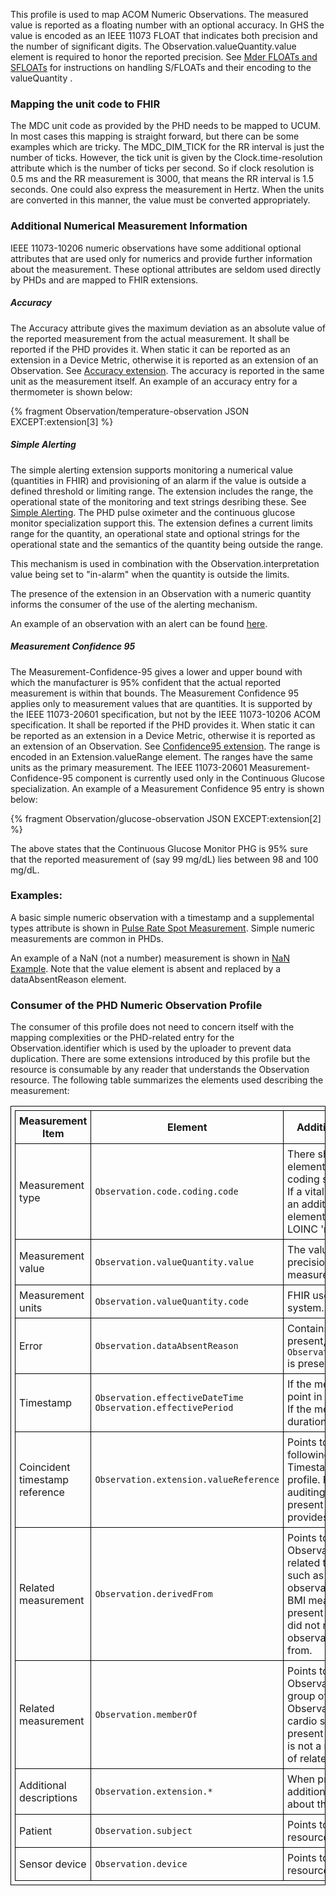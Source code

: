 This profile is used to map ACOM Numeric Observations.  The measured value is reported as a floating number with an optional accuracy. In GHS the value is encoded as an IEEE 11073 FLOAT that indicates both precision and the number of significant digits. The Observation.valueQuantity.value element is required to honor the reported precision. See [Mder FLOATs and SFLOATs](MderFLOATsandSFLOATs.html) for instructions on handling S/FLOATs and their encoding to the valueQuantity .

### Mapping the unit code to FHIR
The MDC unit code as provided by the PHD needs to be mapped to UCUM. In most cases this mapping is straight forward, but there can be some examples which are tricky. The MDC_DIM_TICK for the RR interval is just the number of ticks. However, the tick unit is given by the Clock.time-resolution attribute which is the number of ticks per second. So if clock resolution is 0.5 ms and the RR measurement is 3000, that means the RR interval is 1.5 seconds. One could also express the measurement in Hertz. When the units are converted in this manner, the value must be converted appropriately.

<style>table, th, td {
border: 1px solid black;
border-collapse:collapse;
padding: 6px;}</style>

### Additional Numerical Measurement Information
IEEE 11073-10206 numeric observations have some additional optional attributes that are used only for numerics and provide further information about the measurement. 
These optional attributes are seldom used directly by PHDs and are mapped to FHIR extensions. 

##### Accuracy
The Accuracy attribute gives the maximum deviation as an absolute value of the reported measurement from the actual measurement. It shall be reported if the PHD provides it. When static it can be reported as an extension in a Device Metric, otherwise it is reported as an extension of an Observation.  See [Accuracy extension](StructureDefinition-Accuracy.html).
The accuracy is reported in the same unit as the measurement itself. An example of an accuracy entry for a thermometer is shown below:

{% fragment Observation/temperature-observation JSON EXCEPT:extension[3] %}

##### Simple Alerting
The simple alerting extension supports monitoring a numerical value (quantities in FHIR) and provisioning of an alarm if the value is outside a defined threshold or limiting range. The extension includes the range, the operational state of the monitoring and text strings desribing these. See [Simple Alerting](StructureDefinition-SimpleAlerting.html). The PHD pulse oximeter and the continuous glucose monitor specialization support this.
The extension defines a current limits range for the quantity, an operational state and optional strings for the operational state  and the semantics of the quantity being outside the range. 

This mechanism is used in combination with the Observation.interpretation value being set to "in-alarm" when the quantity is outside the limits. 

The presence of the extension in an Observation with a numeric quantity informs the consumer of the use of the alerting mechanism.

An example of an observation with an alert can be found [here](Observation-numeric-spo2-alarm.json.html).

##### Measurement Confidence 95
The Measurement-Confidence-95 gives a lower and upper bound with which the manufacturer is 95% confident that the actual reported measurement is within that bounds. The Measurement Confidence 95 applies only to measurement values that are quantities. It is supported by the IEEE 11073-20601 specification, but not by the IEEE 11073-10206 ACOM specification. 
It shall be reported if the PHD provides it. When static it can be reported as an extension in a Device Metric, otherwise it is reported as an extension of an Observation. See [Confidence95 extension](StructureDefinition-Confidence95.html). The range is encoded in an Extension.valueRange element. The ranges have the same units as the primary measurement.
The IEEE 11073-20601 Measurement-Confidence-95 component is currently used only in the Continuous Glucose specialization.  An example of a Measurement Confidence 95 entry is shown below:

{% fragment Observation/glucose-observation JSON EXCEPT:extension[2] %}

The above states that the Continuous Glucose Monitor PHG is 95% sure that the reported measurement of (say 99 mg/dL) lies between 98 and 100 mg/dL.

### Examples:
A basic simple numeric observation with a timestamp and a supplemental types attribute is shown in [Pulse Rate Spot Measurement](Observation-numeric-spotnumeric.html). Simple numeric measurements are common in PHDs.

An example of a NaN (not a number) measurement is shown in [NaN Example](Observation-numeric-observation-not-a-number.html). Note that the value element is absent and replaced by a dataAbsentReason element.

### Consumer of the PHD Numeric Observation Profile
The consumer of this profile does not need to concern itself with the mapping complexities or the PHD-related entry for the Observation.identifier which is used by the uploader to prevent data duplication. There are some extensions introduced by this profile but the resource is consumable by any reader that understands the Observation resource. The following table summarizes the elements used describing the measurement:

| **Measurement Item**         | **Element**                              | **Additional Information**                                                                                     |
|-------------------------------|------------------------------------------|-----------------------------------------------------------------------------------------------------------------|
| Measurement type              | `Observation.code.coding.code`          | There shall be one coding element using the MDC coding system.<br>If a vital sign, there will be an additional coding element using one of the LOINC 'magic' codes. |
| Measurement value             | `Observation.valueQuantity.value`       | The value has the precision of the original. measurement.                                                               |
| Measurement units             | `Observation.valueQuantity.code`        | FHIR uses UCUM coding. system.                                                                                       |
| Error                         | `Observation.dataAbsentReason`          | Contains error code. If present, no `Observation.valueQuantity` is present.                                    |
| Timestamp                    | `Observation.effectiveDateTime`<br>`Observation.effectivePeriod` | If the measurement is a point in time.<br>If the measurement has a duration.                                   |
| Coincident timestamp reference | `Observation.extension.valueReference` | Points to an Observation following the Coincident Timestamp Observation profile. For time quality auditing purposes. Not present if the sensor provides no timestamp. |
| Related measurement           | `Observation.derivedFrom`               | Points to PHD Observations that are related to this Observation, such as a height observation related to a BMI measurement. Not present if the observation did not reference other observations it is derived from. |
| Related measurement           | `Observation.memberOf`                  | Points to a PHD Observation that reports a group of related Observations, such as a cardio session. Not present if the observation is not a member of a group of related measurements. |
| Additional descriptions       | `Observation.extension.*`               | When present it contains additional information about the measurement.                       |
| Patient                       | `Observation.subject`                   | Points to the Patient resource.                                                                                |
| Sensor device                 | `Observation.device`                    | Points to the Device resource.                                                                                 |
